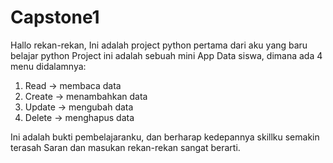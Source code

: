 # Capstone1
Hallo rekan-rekan,
Ini adalah project python pertama dari aku yang baru belajar python
Project ini adalah sebuah mini App Data siswa, dimana ada 4 menu didalamnya:
1. Read -> membaca data
2. Create -> menambahkan data
3. Update -> mengubah data
4. Delete -> menghapus data

Ini adalah bukti pembelajaranku, dan berharap kedepannya skillku semakin terasah
Saran dan masukan rekan-rekan sangat berarti. 
